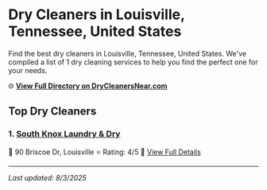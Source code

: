 # Dry Cleaners in Louisville, Tennessee, United States

Find the best dry cleaners in Louisville, Tennessee, United States. We've compiled a list of 1 dry cleaning services to help you find the perfect one for your needs.

🌐 **[View Full Directory on DryCleanersNear.com](https://drycleanersnear.com/city/US/Tennessee/Louisville)**

## Top Dry Cleaners

### 1. [South Knox Laundry & Dry](https://drycleanersnear.com/dryCleaner/686492ad19eecc1ffc8c69af/south-knox-laundry-dry)
📍 90 Briscoe Dr, Louisville
⭐ Rating: 4/5
🔗 [View Full Details](https://drycleanersnear.com/dryCleaner/686492ad19eecc1ffc8c69af/south-knox-laundry-dry)


---

*Last updated: 8/3/2025*
